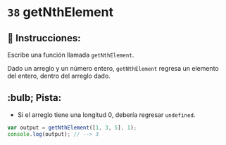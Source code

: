 # `38` getNthElement

## 📝 Instrucciones:

Escribe una función llamada `getNthElement`.

Dado un arreglo y un número entero, `getNthElement` regresa un elemento del entero, dentro del arreglo dado.

## :bulb; Pista:

* Si el arreglo tiene una longitud 0, debería regresar `undefined`.

```Javascript
var output = getNthElement([1, 3, 5], 1);
console.log(output); // --> 3
```